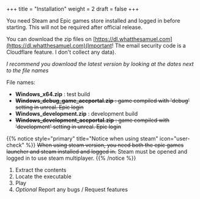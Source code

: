 +++
title = "Installation"
weight = 2
draft = false
+++
    
You need Steam and Epic games store installed and logged in before starting. This will not be required after official release.
    
You can download the zip files on [https://dl.whatthesamuel.com](https://dl.whatthesamuel.com)(Important! The email security code is a Cloudflare feature. I don't collect any data). 
    
*I recommend you download the latest version by looking at the dates next to the file names*
    
File names:
- **Windows_x64.zip** : test build
- ~~**Windows_debug_game_accportal.zip** : game compiled with 'debug' setting in unreal. Epic login~~
- **Windows_development.zip** : development build
- ~~**Windows_development_accportal.zip** : game compiled with 'development' setting in unreal. Epic login~~


{{% notice style="primary" title="Notice when using steam" icon="user-check" %}}
~~When using steam version, you need both the epic games launcher and steam installed and logged in.~~ Steam must be opened and logged in to use steam multiplayer.
{{% /notice %}}

1. Extract the contents
2. Locate the executable
3. Play
4. *Optional* Report any bugs / Request features